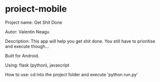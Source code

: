 # proiect-mobile

Project name: Get Shit Done

Autor: Valentin Neagu

Description: This app will help you get shit done. You still have to prioritise and execute though...

Built for Android.

Using: flask (python), javascript

How to use:
cd into the project folder and execute 'python run.py'
